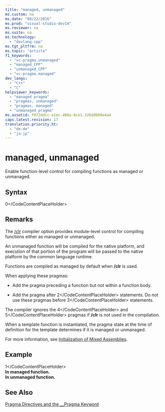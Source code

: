 ```yaml
---
title: "managed, unmanaged"
ms.custom: na
ms.date: "09/22/2016"
ms.prod: "visual-studio-dev14"
ms.reviewer: na
ms.suite: na
ms.technology: 
  - "devlang-cpp"
ms.tgt_pltfrm: na
ms.topic: "article"
f1_keywords: 
  - "vc-pragma.unmanaged"
  - "managed_CPP"
  - "unmanaged_CPP"
  - "vc-pragma.managed"
dev_langs: 
  - "C++"
  - "C"
helpviewer_keywords: 
  - "managed pragma"
  - "pragmas, unmanaged"
  - "pragmas, managed"
  - "unmanaged pragma"
ms.assetid: f072ddcc-e1ec-408a-8ce1-326ddb60e4a4
caps.latest.revision: 17
translation.priority.ht: 
  - "de-de"
  - "ja-jp"
---
```

# managed, unmanaged
Enable function-level control for compiling functions as managed or unmanaged.  
  
## Syntax  
  
<CodeContentPlaceHolder>0\</CodeContentPlaceHolder>  
## Remarks  
 The [/clr](../vs140/-clr--common-language-runtime-compilation-.md) compiler option provides module-level control for compiling functions either as managed or unmanaged.  
  
 An unmanaged function will be compiled for the native platform, and execution of that portion of the program will be passed to the native platform by the common language runtime.  
  
 Functions are compiled as managed by default when **/clr** is used.  
  
 When applying these pragmas:  
  
-   Add the pragma preceding a function but not within a function body.  
  
-   Add the pragma after <CodeContentPlaceHolder>2\</CodeContentPlaceHolder> statements. Do not use these pragmas before <CodeContentPlaceHolder>3\</CodeContentPlaceHolder> statements.  
  
 The compiler ignores the <CodeContentPlaceHolder>4\</CodeContentPlaceHolder> and <CodeContentPlaceHolder>5\</CodeContentPlaceHolder> pragmas if **/clr** is not used in the compilation.  
  
 When a template function is instantiated, the pragma state at the time of definition for the template determines if it is managed or unmanaged.  
  
 For more information, see [Initialization of Mixed Assemblies](../vs140/initialization-of-mixed-assemblies.md).  
  
## Example  
  
<CodeContentPlaceHolder>1\</CodeContentPlaceHolder>  
 **In managed function.**  
**In unmanaged function.**   
## See Also  
 [Pragma Directives and the __Pragma Keyword](../vs140/pragma-directives-and-the-__pragma-keyword.md)